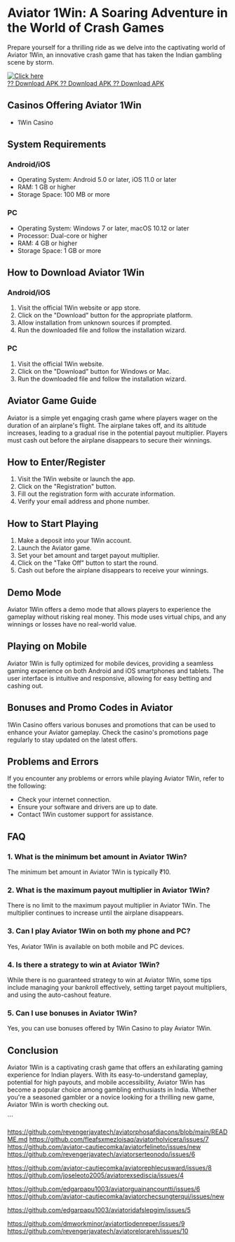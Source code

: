 

# Aviator 1Win: A Soaring Adventure in the World of Crash Games

Prepare yourself for a thrilling ride as we delve into the captivating
world of Aviator 1Win, an innovative crash game that has taken the
Indian gambling scene by storm.

[![Click
here](https://readscoops.com/wp-content/uploads/2023/03/Readscoop-aviator-1-1.jpg)](https://traff.sbs/deff)\
[?? Download APK ?? Download APK ?? Download
APK](https://traff.sbs/deff)




## Casinos Offering Aviator 1Win

-   1Win Casino

## System Requirements

### Android/iOS

-   Operating System: Android 5.0 or later, iOS 11.0 or later
-   RAM: 1 GB or higher
-   Storage Space: 100 MB or more

### PC

-   Operating System: Windows 7 or later, macOS 10.12 or later
-   Processor: Dual-core or higher
-   RAM: 4 GB or higher
-   Storage Space: 1 GB or more

## How to Download Aviator 1Win

### Android/iOS

1.  Visit the official 1Win website or app store.
2.  Click on the "Download" button for the appropriate platform.
3.  Allow installation from unknown sources if prompted.
4.  Run the downloaded file and follow the installation wizard.

### PC

1.  Visit the official 1Win website.
2.  Click on the "Download" button for Windows or Mac.
3.  Run the downloaded file and follow the installation wizard.

## Aviator Game Guide

Aviator is a simple yet engaging crash game where players wager on the
duration of an airplane\'s flight. The airplane takes off, and its
altitude increases, leading to a gradual rise in the potential payout
multiplier. Players must cash out before the airplane disappears to
secure their winnings.

## How to Enter/Register

1.  Visit the 1Win website or launch the app.
2.  Click on the "Registration" button.
3.  Fill out the registration form with accurate information.
4.  Verify your email address and phone number.

## How to Start Playing

1.  Make a deposit into your 1Win account.
2.  Launch the Aviator game.
3.  Set your bet amount and target payout multiplier.
4.  Click on the "Take Off" button to start the round.
5.  Cash out before the airplane disappears to receive your winnings.

## Demo Mode

Aviator 1Win offers a demo mode that allows players to experience the
gameplay without risking real money. This mode uses virtual chips, and
any winnings or losses have no real-world value.

## Playing on Mobile

Aviator 1Win is fully optimized for mobile devices, providing a seamless
gaming experience on both Android and iOS smartphones and tablets. The
user interface is intuitive and responsive, allowing for easy betting
and cashing out.

## Bonuses and Promo Codes in Aviator

1Win Casino offers various bonuses and promotions that can be used to
enhance your Aviator gameplay. Check the casino\'s promotions page
regularly to stay updated on the latest offers.

## Problems and Errors

If you encounter any problems or errors while playing Aviator 1Win,
refer to the following:

-   Check your internet connection.
-   Ensure your software and drivers are up to date.
-   Contact 1Win customer support for assistance.

## FAQ

### 1. What is the minimum bet amount in Aviator 1Win?

The minimum bet amount in Aviator 1Win is typically ₹10.

### 2. What is the maximum payout multiplier in Aviator 1Win?

There is no limit to the maximum payout multiplier in Aviator 1Win. The
multiplier continues to increase until the airplane disappears.

### 3. Can I play Aviator 1Win on both my phone and PC?

Yes, Aviator 1Win is available on both mobile and PC devices.

### 4. Is there a strategy to win at Aviator 1Win?

While there is no guaranteed strategy to win at Aviator 1Win, some tips
include managing your bankroll effectively, setting target payout
multipliers, and using the auto-cashout feature.

### 5. Can I use bonuses in Aviator 1Win?

Yes, you can use bonuses offered by 1Win Casino to play Aviator 1Win.

## Conclusion

Aviator 1Win is a captivating crash game that offers an exhilarating
gaming experience for Indian players. With its easy-to-understand
gameplay, potential for high payouts, and mobile accessibility, Aviator
1Win has become a popular choice among gambling enthusiasts in India.
Whether you\'re a seasoned gambler or a novice looking for a thrilling
new game, Aviator 1Win is worth checking out.

\`\`\`

https://github.com/revengerjavatech/aviatorphosafdiacons/blob/main/README.md
https://github.com/fleafsxmezloisaq/aviatorholvicera/issues/7
https://github.com/aviator-cautiecomka/aviatorfelineto/issues/new
https://github.com/revengerjavatech/aviatorserteonodo/issues/6

https://github.com/aviator-cautiecomka/aviatorephlecusward/issues/8
https://github.com/joseleoto2005/aviatorexsediscia/issues/4

https://github.com/edgarpapu1003/aviatorguainancountti/issues/6
https://github.com/aviator-cautiecomka/aviatorchecsungterqui/issues/new

https://github.com/edgarpapu1003/aviatoridafslepgim/issues/5

https://github.com/dmworkminor/aviatortiodenreper/issues/9
https://github.com/revengerjavatech/aviatorelorareh/issues/10
